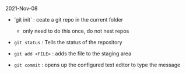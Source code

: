 2021-Nov-08

- 'git init` : ceate a git repo in the current folder
	- only need to do this once, do not nest repos
- `git status` : Tells the status of the repository

- `git add <FILE>` : adds the file to the staging area
- `git commit` : opens up the configured text editor to type the message


